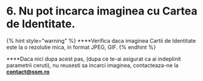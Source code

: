 # 6. Nu pot incarca imaginea cu Cartea de Identitate.

{% hint style="warning" %}
 ****Verifica daca imaginea Cartii de Identitate este la o rezolutie mica, in format JPEG, GIF.
{% endhint %}

 ****Daca nici dupa acest pas, \(dupa ce te-ai asigurat ca ai indeplinit parametrii ceruti\), nu reusesti sa incarci imaginea, contacteaza-ne la **contact@ssm.ro**

